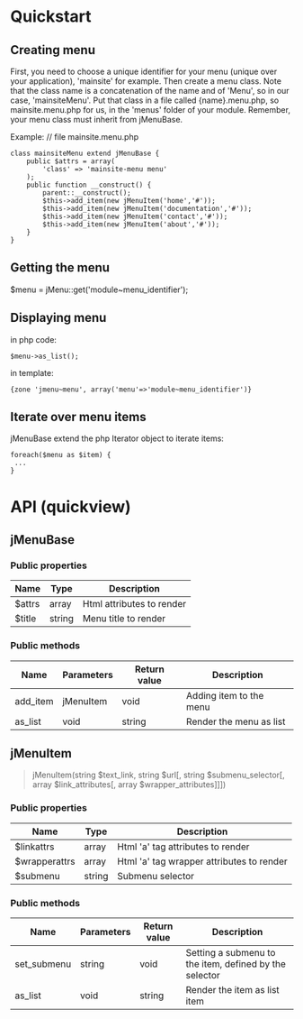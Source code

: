 Quickstart
==========

Creating menu
-------------

First, you need to choose a unique identifier for your menu (unique over your application), 'mainsite' for example.
Then create a menu class. Note that the class name is a concatenation of the name and of 'Menu', so in our case, 'mainsiteMenu'. Put that class in a file called {name}.menu.php, so mainsite.menu.php for us, in the 'menus' folder of your module. Remember, your menu class must inherit from jMenuBase.

Example:
	// file mainsite.menu.php
	
	class mainsiteMenu extend jMenuBase {
		public $attrs = array(
			'class' => 'mainsite-menu menu'
		);
		public function __construct() {
			parent::__construct();
			$this->add_item(new jMenuItem('home','#'));
			$this->add_item(new jMenuItem('documentation','#'));
			$this->add_item(new jMenuItem('contact','#'));
			$this->add_item(new jMenuItem('about','#'));
		}
	}


Getting the menu
----------------

$menu = jMenu::get('module~menu_identifier');


Displaying menu
---------------

in php code:

	$menu->as_list();

in template:

	{zone 'jmenu~menu', array('menu'=>'module~menu_identifier')}


Iterate over menu items
-----------------------

jMenuBase extend the php Iterator object to iterate items:

	foreach($menu as $item) {
	 ...
	}


API (quickview)
===============

jMenuBase
---------

### Public properties

Name   | Type   | Description
------ | ------ | -------------------------
$attrs | array  | Html attributes to render
$title | string | Menu title to render

### Public methods

Name     | Parameters   | Return value | Description
-------- | ------------ | ------------ | -----------------------
add_item | jMenuItem    | void         | Adding item to the menu
as_list  | void         | string       | Render the menu as list


jMenuItem
---------

> jMenuItem(string $text_link, string $url[, string $submenu_selector[, array $link_attributes[, array $wrapper_attributes]]])

### Public properties

Name          | Type   | Description
------------- | ------ | -----------------------------------------
$linkattrs    | array  | Html 'a' tag attributes to render
$wrapperattrs | array  | Html 'a' tag wrapper attributes to render
$submenu      | string | Submenu selector

### Public methods

Name        | Parameters   | Return value | Description
----------- | ------------ | ------------ | ------------------------------------------------------
set_submenu | string       | void         | Setting a submenu to the item, defined by the selector
as_list     | void         | string       | Render the item as list item

